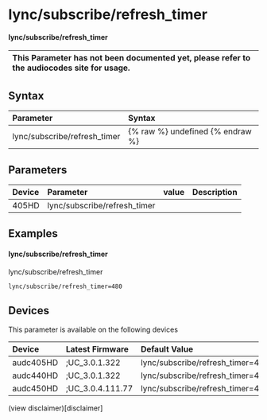 ﻿---
description: lync/subscribe/refresh_timer
search: false
---

# lync/subscribe/refresh_timer

#### lync/subscribe/refresh_timer


| This Parameter has not been documented yet, please refer to the audiocodes site for usage.  |
| :--- |

## Syntax
| Parameter | Syntax |
| :--- | :--- |
|lync/subscribe/refresh_timer | {% raw %} undefined {% endraw %} |

## Parameters
|Device|Parameter|value|Description|
|:---|:---|:---|:---|
| 405HD | lync/subscribe/refresh_timer |  |  |

## Examples
#### lync/subscribe/refresh_timer

lync/subscribe/refresh_timer

```
lync/subscribe/refresh_timer=480
```

## Devices
This parameter is available on the following devices

| Device | Latest Firmware | Default Value |
|:---|:---|:---|
| audc405HD | ;UC_3.0.1.322 | lync/subscribe/refresh_timer=480 
| audc440HD | ;UC_3.0.1.322 | lync/subscribe/refresh_timer=480 
| audc450HD | ;UC_3.0.4.111.77 | lync/subscribe/refresh_timer=480 

(view disclaimer)[disclaimer]
